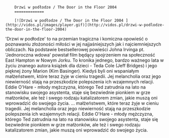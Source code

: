 
        Drzwi w podłodze / The Door in the Floor 2004 
        =============
        
        [![Drzwi w podłodze / The Door in the Floor 2004 ](http://vidos.pl/images/player.gif)](http://vidos.pl/drzwi-w-podlodze-the-door-in-the-floor-2004)
        
        
 'Drzwi w podłodze' to na przemian tragiczna i komiczna opowieść o poznawaniu złożoności miłości w jej najjaśniejszych jak i najciemniejszych obliczach. Na podstawie bestsellerowej powieści Johna Irvinga pt. 'Jednoroczna wdowa' powstał film będący spojrzeniem na społeczność East Hampton w Nowym Jorku. To kronika jednego, bardzo ważnego lata w życiu znanego autora książek dla dzieci - Teda Cole (Jeff Bridges) i jego pięknej żony Marion (Kim Basinger). Kiedyś byli oni wspaniałym małżeństwem, które teraz żyje w cieniu tragedii. Jej melancholia oraz jego niewierność stają na przeszkodzie polepszenia ich wzajemnych relacji. Eddie O'Hare - młody mężczyzna, którego Ted zatrudnia na lato na stanowisku swojego asystenta, staje się bezwiednie pionkiem w grze małżonków, ale też i swego rodzaju katalizatorem zmian, jakie muszą oni wprowadzić do swojego życia.   ... małżeństwem, które teraz żyje w cieniu tragedii. Jej melancholia oraz jego niewierność stają na przeszkodzie polepszenia ich wzajemnych relacji. Eddie O'Hare - młody mężczyzna, którego Ted zatrudnia na lato na stanowisku swojego asystenta, staje się bezwiednie pionkiem w grze małżonków, ale też i swego rodzaju katalizatorem zmian, jakie muszą oni wprowadzić do swojego życia.
    